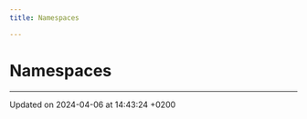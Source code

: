 ```yaml
---
title: Namespaces

---
```


# Namespaces







-------------------------------

Updated on 2024-04-06 at 14:43:24 +0200
